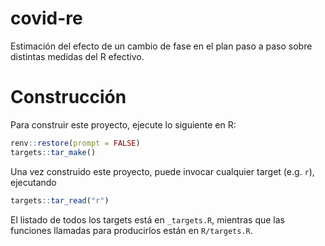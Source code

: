 # covid-re

Estimación del efecto de un cambio de fase en el plan paso a paso sobre distintas medidas del R efectivo.

# Construcción

Para construir este proyecto, ejecute lo siguiente en R:

```r
renv::restore(prompt = FALSE)
targets::tar_make()
```

Una vez construido este proyecto, puede invocar cualquier target (e.g. `r`), ejecutando

```r
targets::tar_read("r")
```

El listado de todos los targets está en `_targets.R`, mientras que las funciones llamadas para producirlos están en `R/targets.R`. 